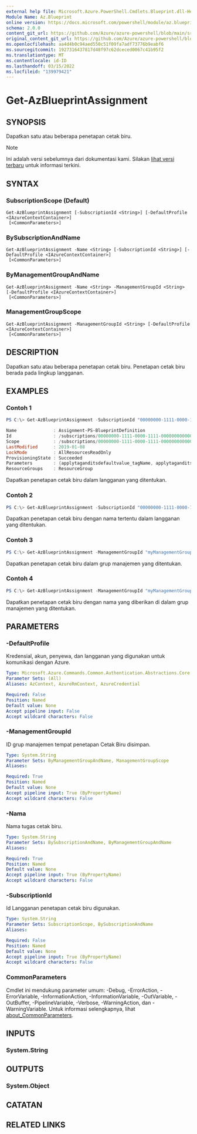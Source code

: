```yaml
---
external help file: Microsoft.Azure.PowerShell.Cmdlets.Blueprint.dll-Help.xml
Module Name: Az.Blueprint
online version: https://docs.microsoft.com/powershell/module/az.blueprint/get-azblueprintassignment
schema: 2.0.0
content_git_url: https://github.com/Azure/azure-powershell/blob/main/src/Blueprint/Blueprint/help/Get-AzBlueprintAssignment.md
original_content_git_url: https://github.com/Azure/azure-powershell/blob/main/src/Blueprint/Blueprint/help/Get-AzBlueprintAssignment.md
ms.openlocfilehash: aa4d4b0c94aed550c51f09fa7adf73776b9eabf6
ms.sourcegitcommit: 1927316437817d48f97c62dceced0067c41b95f2
ms.translationtype: MT
ms.contentlocale: id-ID
ms.lasthandoff: 03/15/2022
ms.locfileid: "139979421"
---
```

# Get-AzBlueprintAssignment

## SYNOPSIS
Dapatkan satu atau beberapa penetapan cetak biru.

> [!NOTE]
>Ini adalah versi sebelumnya dari dokumentasi kami. Silakan [lihat versi terbaru](/powershell/module/az.blueprint/get-azblueprintassignment) untuk informasi terkini.

## SYNTAX

### SubscriptionScope (Default)
```
Get-AzBlueprintAssignment [-SubscriptionId <String>] [-DefaultProfile <IAzureContextContainer>]
 [<CommonParameters>]
```

### BySubscriptionAndName
```
Get-AzBlueprintAssignment -Name <String> [-SubscriptionId <String>] [-DefaultProfile <IAzureContextContainer>]
 [<CommonParameters>]
```

### ByManagementGroupAndName
```
Get-AzBlueprintAssignment -Name <String> -ManagementGroupId <String> [-DefaultProfile <IAzureContextContainer>]
 [<CommonParameters>]
```

### ManagementGroupScope
```
Get-AzBlueprintAssignment -ManagementGroupId <String> [-DefaultProfile <IAzureContextContainer>]
 [<CommonParameters>]
```

## DESCRIPTION
Dapatkan satu atau beberapa penetapan cetak biru. Penetapan cetak biru berada pada lingkup langganan.

## EXAMPLES

### Contoh 1
```powershell
PS C:\> Get-AzBlueprintAssignment -SubscriptionId "00000000-1111-0000-1111-000000000000"

Name              : Assignment-PS-BlueprintDefinition
Id                : /subscriptions/00000000-1111-0000-1111-000000000000/providers/Microsoft.Blueprint/blueprintAssignments/Assignment-PS-BlueprintDefinition
Scope             : /subscriptions/00000000-1111-0000-1111-000000000000
LastModified      : 2019-01-08
LockMode          : AllResourcesReadOnly
ProvisioningState : Succeeded
Parameters        : {applytaganditsdefaultvalue_tagName, applytaganditsdefaultvalue_tagValue}
ResourceGroups    : ResourceGroup
```

Dapatkan penetapan cetak biru dalam langganan yang ditentukan.

### Contoh 2
```powershell
PS C:\> Get-AzBlueprintAssignment -SubscriptionId "00000000-1111-0000-1111-000000000000" -Name "myAssignmentName"
```

Dapatkan penetapan cetak biru dengan nama tertentu dalam langganan yang ditentukan.

### Contoh 3
```powershell
PS C:\> Get-AzBlueprintAssignment -ManagementGroupId "myManagementGroup"
```

Dapatkan penetapan cetak biru dalam grup manajemen yang ditentukan.

### Contoh 4
```powershell
PS C:\> Get-AzBlueprintAssignment -ManagementGroupId "myManagementGroup" -Name "myAssignmentName"
```

Dapatkan penetapan cetak biru dengan nama yang diberikan di dalam grup manajemen yang ditentukan.

## PARAMETERS

### -DefaultProfile
Kredensial, akun, penyewa, dan langganan yang digunakan untuk komunikasi dengan Azure.

```yaml
Type: Microsoft.Azure.Commands.Common.Authentication.Abstractions.Core.IAzureContextContainer
Parameter Sets: (All)
Aliases: AzContext, AzureRmContext, AzureCredential

Required: False
Position: Named
Default value: None
Accept pipeline input: False
Accept wildcard characters: False
```

### -ManagementGroupId
ID grup manajemen tempat penetapan Cetak Biru disimpan.

```yaml
Type: System.String
Parameter Sets: ByManagementGroupAndName, ManagementGroupScope
Aliases:

Required: True
Position: Named
Default value: None
Accept pipeline input: True (ByPropertyName)
Accept wildcard characters: False
```

### -Nama
Nama tugas cetak biru.

```yaml
Type: System.String
Parameter Sets: BySubscriptionAndName, ByManagementGroupAndName
Aliases:

Required: True
Position: Named
Default value: None
Accept pipeline input: True (ByPropertyName)
Accept wildcard characters: False
```

### -SubscriptionId
Id Langganan penetapan cetak biru digunakan.

```yaml
Type: System.String
Parameter Sets: SubscriptionScope, BySubscriptionAndName
Aliases:

Required: False
Position: Named
Default value: None
Accept pipeline input: True (ByPropertyName)
Accept wildcard characters: False
```

### CommonParameters
Cmdlet ini mendukung parameter umum: -Debug, -ErrorAction, -ErrorVariable, -InformationAction, -InformationVariable, -OutVariable, -OutBuffer, -PipelineVariable, -Verbose, -WarningAction, dan -WarningVariable. Untuk informasi selengkapnya, lihat [about_CommonParameters](http://go.microsoft.com/fwlink/?LinkID=113216).

## INPUTS

### System.String

## OUTPUTS

### System.Object
## CATATAN

## RELATED LINKS
